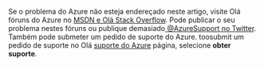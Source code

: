 Se o problema do Azure não esteja endereçado neste artigo, visite Olá fóruns do Azure no [MSDN e Olá Stack Overflow](https://azure.microsoft.com/support/forums/). Pode publicar o seu problema nestes fóruns ou publique demasiado[ @AzureSupport no Twitter](https://twitter.com/AzureSupport). Também pode submeter um pedido de suporte do Azure. toosubmit um pedido de suporte no Olá [suporte do Azure](https://azure.microsoft.com/support/options/) página, selecione **obter suporte**.

